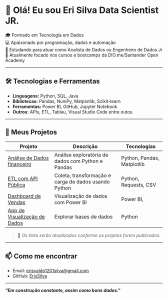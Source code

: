 # 👋 Olá! Eu sou Eri Silva Data Scientist JR.

🎓 Formado em Tecnologia em Dados  
💻 Apaixonado por programação, dados e automação  
🚀 Estudando para atuar como Analista de Dados ou Engenheiro de Dados Jr  
📘 Atualmente focado nos cursos e bootcamps da DIO.me/Santander Open Academy

---

## 🛠️ Tecnologias e Ferramentas

- **Linguagens:** Python, SQL, Java  
- **Bibliotecas:** Pandas, NumPy, Matplotlib, Scikit-learn  
- **Ferramentas:** Power BI, GitHub, Jupyter Notebook  
- **Outros:** APIs, ETL, Tablau, Visual Studio Code entre outos. 

---

## 📂 Meus Projetos

| Projeto | Descrição | Tecnologias |
|--------|-----------|-------------|
| [Análise de Dados financeiro](#) | Análise exploratória de dados com Python e Pandas | Python, Pandas, Matplotlib |
| [ETL com API Pública](#) | Coleta, transformação e carga de dados usando Python | Python, Requests, CSV |
| [Dashboard de Vendas](#) | Visualização de dados com Power BI | Power BI, |
| [App de Visualização de Dados](#) |  Explorar bases de dados | Python |

> 🔗 *Os links serão atualizados conforme os projetos forem publicados.*

---

## 📫 Como me encontrar

- Email: erisvaldo1201silva@gmail.com
- GitHub: [ErisSilva](https://github.com/ErisSilva)

---

**_"Em construção constante, assim como bons dados."_**
